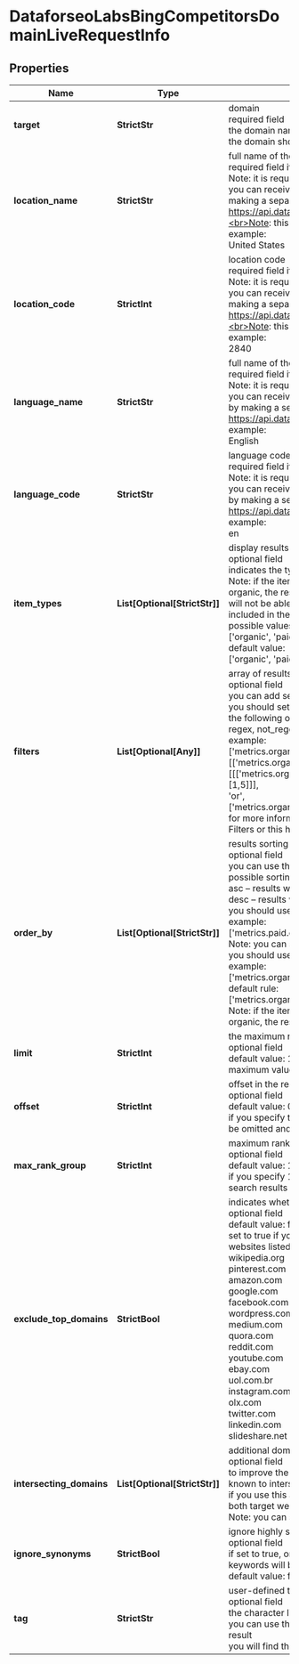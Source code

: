 # DataforseoLabsBingCompetitorsDomainLiveRequestInfo


## Properties

| Name | Type | Description | Notes |
|------------ | ------------- | ------------- | -------------|
**target** | **StrictStr** | domain<br>required field<br>the domain name of the target website<br>the domain should be specified without https:// and www. |[optional]|
**location_name** | **StrictStr** | full name of the location<br>required field if you don’t specify location_code<br>Note: it is required to specify either location_name or location_code<br>you can receive the list of available locations with their location_name by making a separate request to<br>https://api.dataforseo.com/v3/dataforseo_labs/locations_and_languages;<br>Note: this endpoint currently supports the US location only;<br>example:<br>United States |[optional]|
**location_code** | **StrictInt** | location code<br>required field if you don’t specify location_name<br>Note: it is required to specify either location_name or location_code<br>you can receive the list of available locations with their location_code by making a separate request to<br>https://api.dataforseo.com/v3/dataforseo_labs/locations_and_languages;<br>Note: this endpoint currently supports the US location only;<br>example:<br>2840 |[optional]|
**language_name** | **StrictStr** | full name of the language<br>required field if you don’t specify language_code<br>Note: it is required to specify either language_name or language_code<br>you can receive the list of available languages with their language_name by making a separate request to the<br>https://api.dataforseo.com/v3/dataforseo_labs/locations_and_languages<br>example:<br>English |[optional]|
**language_code** | **StrictStr** | language code<br>required field if you don’t specify language_name<br>Note: it is required to specify either language_name or language_code<br>you can receive the list of available languages with their language_code by making a separate request to the<br>https://api.dataforseo.com/v3/dataforseo_labs/locations_and_languages<br>example:<br>en |[optional]|
**item_types** | **List[Optional[StrictStr]]** | display results by item type<br>optional field<br>indicates the type of search results included in the response<br>Note: if the item_types array contains item types that are different from organic, the results will be ordered by the first item type in the array; you will not be able to sort and filter results by the types of search results not included in the response;<br>possible values:<br>['organic', 'paid', 'featured_snippet', 'local_pack']<br>default value:<br>['organic', 'paid', 'featured_snippet', 'local_pack'] |[optional]|
**filters** | **List[Optional[Any]]** | array of results filtering parameters<br>optional field<br>you can add several filters at once (8 filters maximum)<br>you should set a logical operator and, or between the conditions<br>the following operators are supported:<br>regex, not_regex, <, <=, >, >=, =, <>, in, not_in<br>example:<br>['metrics.organic.count','>',50]<br>[['metrics.organic.pos_1','<>',0],'and',['metrics.organic.etv','>=','10']]<br>[[['metrics.organic.count','>=',50],'and',['metrics.organic.pos_1','in',[1,5]]],<br>'or',<br>['metrics.organic.etv','>=','100']]<br>for more information about filters, please refer to Dataforseo Labs – Filters or this help center guide |[optional]|
**order_by** | **List[Optional[StrictStr]]** | results sorting rules<br>optional field<br>you can use the same values as in the filters array to sort the results<br>possible sorting types:<br>asc – results will be sorted in the ascending order<br>desc – results will be sorted in the descending order<br>you should use a comma to specify a sorting type<br>example:<br>['metrics.paid.etv,asc']<br>Note: you can set no more than three sorting rules in a single request<br>you should use a comma to separate several sorting rules<br>example:<br>['metrics.organic.etv,desc','metrics.paid.count,asc']<br>default rule:<br>['metrics.organic.count,desc']<br>Note: if the item_types array contains item types that are different from organic, the results will be ordered by the first item type in the array |[optional]|
**limit** | **StrictInt** | the maximum number of returned domains<br>optional field<br>default value: 100<br>maximum value: 1000 |[optional]|
**offset** | **StrictInt** | offset in the results array of returned domains<br>optional field<br>default value: 0<br>if you specify the 10 value, the first ten keywords in the results array will be omitted and the data will be provided for the successive keywords |[optional]|
**max_rank_group** | **StrictInt** | maximum rank up to which competitors will be considered<br>optional field<br>default value: 100<br>if you specify 10 here, we will extract competitors from the top 10 Bing search results only |[optional]|
**exclude_top_domains** | **StrictBool** | indicates whether to exclude world’s largest websites<br>optional field<br>default value: false<br>set to true if you want to get highly-relevant competitors excluding the websites listed below:<br>wikipedia.org<br>pinterest.com<br>amazon.com<br>google.com<br>facebook.com<br>wordpress.com<br>medium.com<br>quora.com<br>reddit.com<br>youtube.com<br>ebay.com<br>uol.com.br<br>instagram.com<br>olx.com<br>twitter.com<br>linkedin.com<br>slideshare.net |[optional]|
**intersecting_domains** | **List[Optional[StrictStr]]** | additional domains for improving results accuracy<br>optional field<br>to improve the accuracy of the result, you can specify domains that are known to intersect with the target in SERPs;<br>if you use this array, metrics in the result will be based on SERPs where both target website and intersecting_domains appear;<br>Note: you can specify up to 20 domains in this array |[optional]|
**ignore_synonyms** | **StrictBool** | ignore highly similar keywords<br>optional field<br>if set to true, only core keywords will be returned, all highly similar keywords will be excluded;<br>default value: false |[optional]|
**tag** | **StrictStr** | user-defined task identifier<br>optional field<br>the character limit is 255<br>you can use this parameter to identify the task and match it with the result<br>you will find the specified tag value in the data object of the response |[optional]|